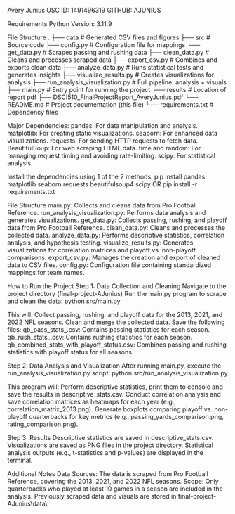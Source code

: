 Avery Junius
USC ID: 1491496319
GITHUB: AJUNIUS

Requirements
Python Version: 3.11.9

File Structure
.
├── data                                            # Generated CSV files and figures
├── src                                             # Source code
    ├── config.py                                   # Configuration file for mappings
    ├── get_data.py                                 # Scrapes passing and rushing data
    ├── clean_data.py                               # Cleans and processes scraped data
    ├── export_csv.py                               # Combines and exports clean data
    ├── analyze_data.py                             # Runs statistical tests and generates insights
    ├── visualize_results.py                        # Creates visualizations for analysis
    ├── run_analysis_visualization.py               # Full pipeline: analysis + visuals
    ├── main.py                                     # Entry point for running the project
├── results                                         # Location of report pdf
    ├── DSCI510_FinalProjectReport_AveryJunius.pdf
└── README.md                                       # Project documentation (this file)
└── requirements.txt                                # Dependency files

Major Dependencies:
pandas: For data manipulation and analysis.
matplotlib: For creating static visualizations.
seaborn: For enhanced data visualizations.
requests: For sending HTTP requests to fetch data.
BeautifulSoup: For web scraping HTML data.
time and random: For managing request timing and avoiding rate-limiting.
scipy: For statistical analysis.

Install the dependencies using 1 of the 2 methods:
pip install pandas matplotlib seaborn requests beautifulsoup4 scipy 
OR
pip install -r requirements.txt



File Structure
main.py: Collects and cleans data from Pro Football Reference.
run_analysis_visualization.py: Performs data analysis and generates visualizations.
get_data.py: Collects passing, rushing, and playoff data from Pro Football Reference.
clean_data.py: Cleans and processes the collected data.
analyze_data.py: Performs descriptive statistics, correlation analysis, and hypothesis testing.
visualize_results.py: Generates visualizations for correlation matrices and playoff vs. non-playoff comparisons.
export_csv.py: Manages the creation and export of cleaned data to CSV files.
config.py: Configuration file containing standardized mappings for team names.

How to Run the Project
Step 1: Data Collection and Cleaning
Navigate to the project directory (final-project-AJunius)
Run the main.py program to scrape and clean the data:
python src/main.py

This will:
Collect passing, rushing, and playoff data for the 2013, 2021, and 2022 NFL seasons.
Clean and merge the collected data.
Save the following files:
qb_pass_stats_<year>.csv: Contains passing statistics for each season.
qb_rush_stats_<year>.csv: Contains rushing statistics for each season.
qb_combined_stats_with_playoff_status.csv: Combines passing and rushing statistics with playoff status for all seasons.

Step 2: Data Analysis and Visualization
After running main.py, execute the run_analysis_visualization.py script:
python src/run_analysis_visualization.py

This program will:
Perform descriptive statistics, print them to console and save the results in descriptive_stats.csv.
Conduct correlation analysis and save correlation matrices as heatmaps for each year (e.g., correlation_matrix_2013.png).
Generate boxplots comparing playoff vs. non-playoff quarterbacks for key metrics (e.g., passing_yards_comparison.png, rating_comparison.png).

Step 3: Results
Descriptive statistics are saved in descriptive_stats.csv.
Visualizations are saved as PNG files in the project directory.
Statistical analysis outputs (e.g., t-statistics and p-values) are displayed in the terminal.

Additional Notes
Data Sources: The data is scraped from Pro Football Reference, covering the 2013, 2021, and 2022 NFL seasons.
Scope: Only quarterbacks who played at least 10 games in a season are included in the analysis.
Previously scraped data and visuals are stored in final-project-AJunius\data\
